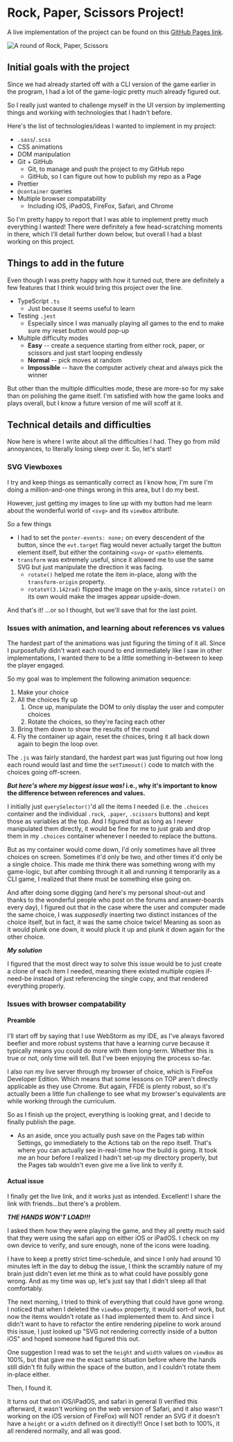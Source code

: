 # Rock, Paper, Scissors Project! 

A live implementation of the project can be found on this 
[GitHub Pages link](https://lilyrubyroy.github.io/rock-paper-scissors/).

![A round of Rock, Paper, Scissors](./assets/preview.gif)

## Initial goals with the project
Since we had already started off with a CLI version of the game earlier in the program, I had a lot of the game-logic 
pretty much already figured out.

So I really just wanted to challenge myself in the UI version by implementing things and working with technologies 
that I hadn't before.

Here's the list of technologies/ideas I wanted to implement in my project:
- `.sass`/`.scss`
- CSS animations
- DOM manipulation
- Git + GitHub
    - Git, to manage and push the project to my GitHub repo
    - GitHub, so I can figure out how to publish my repo as a Page
- Prettier
- `@container` queries
- Multiple browser compatability
  - Including iOS, iPadOS, FireFox, Safari, and Chrome

So I'm pretty happy to report that I was able to implement pretty much everything I wanted!
There were definitely a few head-scratching moments in there, which I'll detail further down below, but overall I 
had a blast working on this project.

## Things to add in the future
Even though I was pretty happy with how it turned out, there are definitely a few features that I think would
bring this project over the line. 
- TypeScript `.ts`
  - Just because it seems useful to learn
- Testing `.jest`
  - Especially since I was manually playing all games to the end to make sure my reset button would pop-up
- Multiple difficulty modes
  - **Easy** -- create a sequence starting from either rock, paper, or scissors and just start looping endlessly
  - **Normal** -- pick moves at random
  - **Impossible** -- have the computer actively cheat and always pick the winner

But other than the multiple difficulties mode, these are more-so for my sake than on polishing the game itself.
I'm satisfied with how the game looks and plays overall, but I know a future version of me will scoff at it. 

## Technical details and difficulties
Now here is where I write about all the difficulties I had.
They go from mild annoyances, to literally losing sleep over it. So, let's start!

### SVG Viewboxes
I try and keep things as semantically correct as I know how, I'm sure I'm doing a million-and-one things wrong in
this area, but I do my best. 

However, just getting my images to line up with my button had me learn about the wonderful world of `<svg>` 
and its `viewBox` attribute. 

So a few things 
- I had to set the `ponter-events: none;` on every descendent of the button, since the `evt.target` flag would never actually
target the button element itself, but either the containing `<svg>` or `<path>` elements.
- `transform` was extremely useful, since it allowed me to use the same SVG but just manipulate the direction it was facing.
  - `rotate()` helped me rotate the item in-place, along with the `transform-origin` property.
  - `rotateY(3.142rad)` flipped the image on the y-axis, since `rotate()` on its own would make the images appear upside-down.

And that's it! ...or so I thought, but we'll save that for the last point.

### Issues with animation, and learning about references vs values
The hardest part of the animations was just figuring the timing of it all. Since I purposefully didn't want each round to 
end immediately like I saw in other implementations, I wanted there to be a little something in-between to keep the 
player engaged. 

So my goal was to implement the following animation sequence:
1. Make your choice
2. All the choices fly up
   1. Once up, manipulate the DOM to only display the user and computer choices
   2. Rotate the choices, so they're facing each other
3. Bring them down to show the results of the round
4. Fly the container up again, reset the choices, bring it all back down again to begin the loop over. 

The `.js` was fairly standard, the hardest part was just figuring out how long each round would last and time the 
`setTimeout()` code to match with the choices going off-screen.

***But here's where my biggest issue was!* i.e., why it's important to know the difference between references and values.**

I initially just `querySelector()`'d all the items I needed (i.e. the `.choices` container and the individual `.rock`, `.paper`,
`.scissors` buttons) and kept those as variables at the top. And I figured that as long as I never manipulated them
directly, it would be fine for me to just grab and drop them in my `.choices` container whenever I needed to replace 
the buttons. 

But as my container would come down, I'd only sometimes have all three choices on screen. Sometimes it'd only be two, and
other times it'd only be a single choice. This made me think there was something wrong with my game-logic, but after 
combing through it all and running it temporarily as a CLI game, I realized that there must be something else going on.

And after doing some digging (and here's my personal shout-out and thanks to the wonderful people who post on the 
forums and answer-boards every day), I figured out that in the case where the user and computer made the same choice, 
I was *supposedly* inserting two distinct instances of the choice itself, but in fact, it was the same choice twice! 
Meaning as soon as it would plunk one down, it would pluck it up and plunk it down again for the other choice. 

***My solution***

I figured that the most direct way to solve this issue would be to just create a clone of each item I needed, meaning 
there existed multiple copies if-need-be instead of just referencing the single copy, and that rendered everything properly.

### Issues with browser compatability

#### Preamble
I'll start off by saying that I use WebStorm as my IDE, as I've always favored beefier and more robust systems that have a
learning curve because it typically means you could do more with them long-term. Whether this is true or not, only
time will tell. But I've been enjoying the process so-far.

I also run my live server through my browser of choice, which is FireFox Developer Edition. Which means that some 
lessons on TOP aren't directly applicable as they use Chrome. But again, FFDE is plenty robust, so it's actually been 
a little fun challenge to see what my browser's equivalents are while working through the curriculum.

So as I finish up the project, everything is looking great, and I decide to finally publish the page.

 - As an aside, once you actually push save on the Pages tab within Settings, go immediately to the Actions tab on
the repo itself. That's where you can actually see in-real-time how the build is going. It took me an hour before I
realized I hadn't set-up my directory properly, but the Pages tab wouldn't even give me a live link to verify it.

#### Actual issue
I finally get the live link, and it works just as intended. Excellent! I share the link with friends...but there's a problem.

***THE HANDS WON'T LOAD!!!***

I asked them how they were playing the game, and they all pretty much said that they were using the safari app on either
iOS or iPadOS. I check on my own device to verify, and sure enough, none of the icons were loading. 

I have to keep a pretty strict time-schedule, and since I only had around 10 minutes left in the day to debug the issue, I think the 
scrambly nature of my brain just didn't even let me think as to what could have possibly gone wrong. And as my time was up,
let's just say that I didn't sleep all that comfortably.

The next morning, I tried to think of everything that could have gone wrong. I noticed that when I deleted the `viewBox` 
property, it would sort-of work, but now the items wouldn't rotate as I had implemented them to. And since I didn't 
want to have to refactor the entire rendering pipeline to work around this issue, I just looked up "SVG not rendering correctly
inside of a button iOS" and hoped someone had figured this out.

One suggestion I read was to set the `height` and `width` values on `viewBox` as 100%, but that gave me the exact same
situation before where the hands still didn't fit fully within the space of the button, and I couldn't rotate them in-place
either. 

Then, I found it.

It turns out that on iOS/iPadOS, and safari in general (I verified this afterward, it wasn't working on the web 
version of Safari, and it also wasn't working on the iOS version of FireFox) will NOT render an SVG if it doesn't 
have a `height` or a `width` defined on it directly!!! Once I set both to 100%, it all rendered normally, and all was good. 


